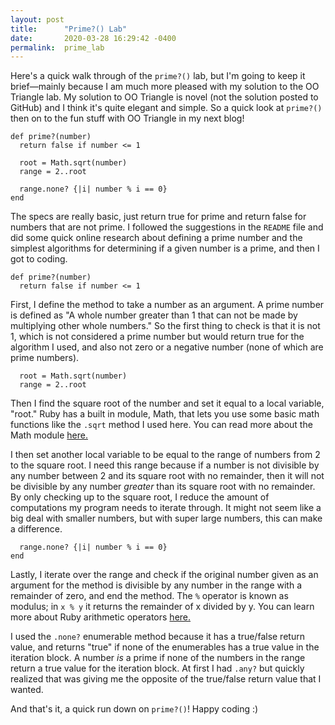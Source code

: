 ```yaml
---
layout: post
title:      "Prime?() Lab"
date:       2020-03-28 16:29:42 -0400
permalink:  prime_lab
---
```



Here's a quick walk through of the `prime?()` lab, but I'm going to keep it brief—mainly because I am much more pleased with my solution to the OO Triangle lab. My solution to OO Triangle is novel (not the solution posted to GitHub) and I think it's quite elegant and simple. So a quick look at `prime?()` then on to the fun stuff with OO Triangle in my next blog!

```
def prime?(number)
  return false if number <= 1
  
  root = Math.sqrt(number)
  range = 2..root
  
  range.none? {|i| number % i == 0}
end
```

The specs are really basic, just return true for prime and return false for numbers that are not prime. I followed the suggestions in the `README` file and did some quick online research about defining a prime number and the simplest algorithms for determining if a given number is a prime, and then I got to coding. 

```
def prime?(number)
  return false if number <= 1
```

First, I define the method to take a number as an argument. A prime number is defined as "A whole number greater than 1 that can not be made by multiplying other whole numbers." So the first thing to check is that it is not 1, which is not considered a prime number but would return true for the algorithm I used, and also not zero or a negative number (none of which are prime numbers).

```
  root = Math.sqrt(number)
  range = 2..root
```

Then I find the square root of the number and set it equal to a local variable, "root." Ruby has a built in module, Math, that lets you use some basic math functions like the `.sqrt` method I used here. You can read more about the Math module [here.](https://ruby-doc.org/core-2.6/Math.html)

I then set another local variable to be equal to the range of numbers from 2 to the square root. I need this range because if a number is not divisible by any number between 2 and its square root with no remainder, then it will not be divisible by any number *greater* than its square root with no remainder. By only checking up to the square root, I reduce the amount of computations my program needs to iterate through. It might not seem like a big deal with smaller numbers, but with super large numbers, this can make a difference.

```
  range.none? {|i| number % i == 0}
end
```

Lastly, I iterate over the range and check if the original number given as an argument for the method is divisible by any number in the range with a remainder of zero, and end the method. The `%` operator is known as modulus; in `x % y` it returns the remainder of x divided by y. You can learn more about Ruby arithmetic operators [here.](https://www.w3resource.com/ruby/ruby-arithmetic-operators.php)

I used the `.none?` enumerable method because it has a true/false return value, and returns "true" if none of the enumerables has a true value in the iteration block. A number *is* a prime if none of the numbers in the range return a true value for the iteration block. At first I had `.any?` but quickly realized that was giving me the opposite of the true/false return value that I wanted.

And that's it, a quick run down on `prime?()`! Happy coding :)






